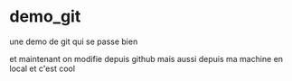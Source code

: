 # demo_git
une demo de git qui se passe bien 

et maintenant on modifie depuis github mais aussi depuis ma machine en local et c'est cool

